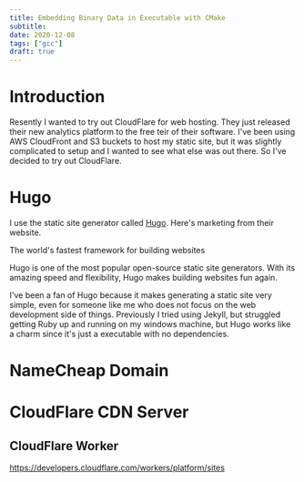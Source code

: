 ```yaml
---
title: Embedding Binary Data in Executable with CMake
subtitle:
date: 2020-12-08
tags: ["gcc"]
draft: true
---
```


# Introduction

Resently I wanted to try out CloudFlare for web hosting.  They just released their new analytics platform to the free teir of their software.  I've been using AWS CloudFront and S3 buckets to host my static site, but it was slightly complicated to setup and I wanted to see what else was out there.  So I've decided to try out CloudFlare.

# Hugo

I use the static site generator called [Hugo](gohugo.io).  Here's marketing from their website. 



The world's fastest framework for building websites

Hugo is one of the most popular open-source static site generators. With its amazing speed and flexibility, Hugo makes building websites fun again.

I've been a fan of Hugo because it makes generating a static site very simple, even for someone like me who does not focus on the web development side of things.  Previously I tried using Jekyll, but struggled getting Ruby up and running on my windows machine, but Hugo works like a charm since it's just a executable with no dependencies.

# NameCheap Domain

# CloudFlare CDN Server

## CloudFlare Worker



https://developers.cloudflare.com/workers/platform/sites

